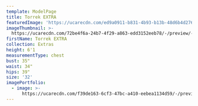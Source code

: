 ```yaml
---
template: ModelPage
title: Torrek EXTRA
featuredImage: 'https://ucarecdn.com/ed9a0911-b831-4b93-b13b-48d6b4d27642/'
imageThumbnail: >-
  https://ucarecdn.com/72be4f6a-24b7-4f29-a863-edd3152eeb78/-/preview/-/rotate/90/
firstName: Torrek EXTRA
collection: Extras
height: 6'1
measurementType: chest
bust: 35"
waist: 34"
hips: 39"
size: '32'
imagePortfolio:
  - image: >-
      https://ucarecdn.com/f39de163-6cf3-47bc-a410-eebea1134d59/-/preview/-/rotate/90/
---
```


